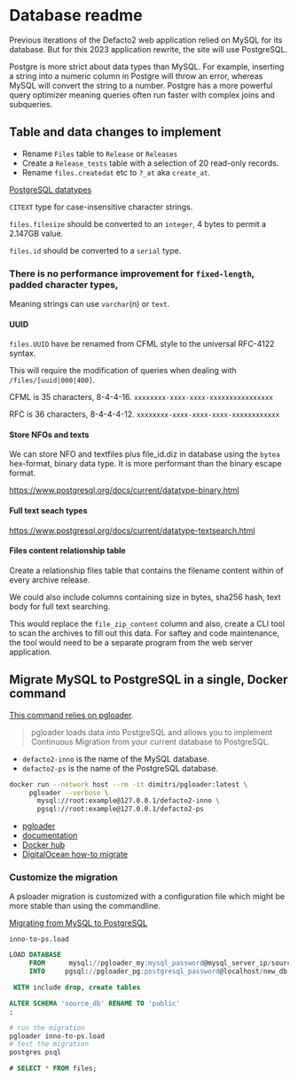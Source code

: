 # Database readme

Previous iterations of the Defacto2 web application relied on MySQL for its database. But for this 2023 application rewrite, the site will use PostgreSQL. 

Postgre is more strict about data types than MySQL. For example, inserting a string into a numeric column in Postgre will throw an error, whereas MySQL will convert the string to a number. Postgre has a more powerful query optimizer meaning queries often run faster with complex joins and subqueries.

## Table and data changes to implement

- Rename `Files` table to `Release` or `Releases`
- Create a `Release_tests` table with a selection of 20 read-only records.
- Rename `files.createdat` etc to `?_at` aka `create_at`.

[PostgreSQL datatypes](https://www.postgresql.org/docs/current/datatype.html)

`CITEXT` type for case-insensitive character strings.

`files.filesize` should be converted to an `integer`, 4 bytes to permit a 2.147GB value.

`files.id` should be converted to a `serial` type.

### There is no performance improvement for `fixed-length`, padded character types, 
Meaning strings can use `varchar`(n) or `text`.

#### UUID

`files.UUID` have be renamed from CFML style to the universal RFC-4122 syntax.

This will require the modification of queries when dealing with `/files/[uuid|000|400]`.

CFML is 35 characters, 8-4-4-16.
`xxxxxxxx-xxxx-xxxx-xxxxxxxxxxxxxxxx`

RFC is 36 characters, 8-4-4-4-12.
`xxxxxxxx-xxxx-xxxx-xxxx-xxxxxxxxxxxx`

#### Store NFOs and texts

We can store NFO and textfiles plus file_id.diz in database using the `bytea` hex-format, binary data type. It is more performant than the binary escape format.

https://www.postgresql.org/docs/current/datatype-binary.html

#### Full text seach types

https://www.postgresql.org/docs/current/datatype-textsearch.html

#### Files content relationship table

Create a relationship files table that contains the filename content within of every archive release. 

We could also include columns containing size in bytes, sha256 hash, text body for full text searching. 

This would replace the `file_zip_content` column and also, create a CLI tool to scan the archives to fill out this data. For saftey and code maintenance, the tool would need to be a separate program from the web server application.

## Migrate MySQL to PostgreSQL in a single, Docker command

[This command relies on pgloader](https://pgloader.io/).

> pgloader loads data into PostgreSQL and allows you to implement Continuous Migration from your current database to PostgreSQL. 

- `defacto2-inno` is the name of the MySQL database.
- `defacto2-ps` is the name of the PostgreSQL database.

```sh
docker run --network host --rm -it dimitri/pgloader:latest \
     pgloader --verbose \
       mysql://root:example@127.0.0.1/defacto2-inno \
       pgsql://root:example@127.0.0.1/defacto2-ps
```

- [pgloader](https://pgloader.io/)
- [documentation](https://pgloader.readthedocs.io/en/latest/)
- [Docker hub](https://hub.docker.com/r/dimitri/pgloader/)
- [DigitalOcean how-to migrate](https://www.digitalocean.com/community/tutorials/how-to-migrate-mysql-database-to-postgres-using-pgloader)

### Customize the migration

A psloader migration is customized with a configuration file which might be more stable than using the commandline.

[Migrating from MySQL to PostgreSQL](https://pgloader.readthedocs.io/en/latest/tutorial/tutorial.html#migrating-from-mysql-to-postgresql)

`inno-to-ps.load`
```sql
LOAD DATABASE
     FROM      mysql://pgloader_my:mysql_password@mysql_server_ip/source_db?useSSL=true
     INTO     pgsql://pgloader_pg:postgresql_password@localhost/new_db

 WITH include drop, create tables

ALTER SCHEMA 'source_db' RENAME TO 'public'
;
```

```sh
# run the migration
pgloader inno-to-ps.load
# test the migration
postgres psql
```

```sql
# SELECT * FROM files;
```
